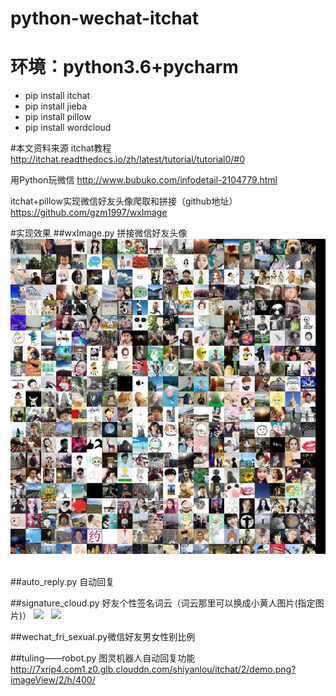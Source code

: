# python-wechat-itchat
# 环境：python3.6+pycharm
- pip install itchat
- pip install jieba
- pip install pillow
- pip install wordcloud

#本文资料来源
itchat教程
http://itchat.readthedocs.io/zh/latest/tutorial/tutorial0/#0

用Python玩微信
http://www.bubuko.com/infodetail-2104779.html

itchat+pillow实现微信好友头像爬取和拼接（github地址）
https://github.com/gzm1997/wxImage

#实现效果
##wxImage.py  拼接微信好友头像
![](https://github.com/vickey4/python_itchat_wechat/raw/master/user1.jpg)  

##auto_reply.py 自动回复

##signature_cloud.py  好友个性签名词云（词云那里可以换成小黄人图片(指定图片)）
![](https://github.com/vickey4/python_itchat_wechat/raw/master/wechat_cloud.jpg)  
![](https://github.com/vickey4/python_itchat_wechat/raw/master/wechat_cloud1.jpg)  

##wechat_fri_sexual.py微信好友男女性别比例

##tuling——robot.py 图灵机器人自动回复功能
http://7xrip4.com1.z0.glb.clouddn.com/shiyanlou/itchat/2/demo.png?imageView/2/h/400/
